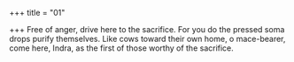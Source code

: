 +++
title = "01"

+++
Free of anger, drive here to the sacrifice. For you do the pressed soma  drops purify themselves.
Like cows toward their own home, o mace-bearer, come here, Indra, as  the first of those worthy of the sacrifice.